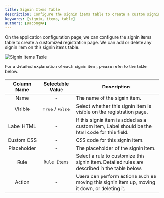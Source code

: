 ```yaml
---
title: Signin Items Table
description: Configure the signin items table to create a custom signin page
keywords: [signin, items, table]
authors: [DacongDA]
---
```


On the application configuration page, we can configure the signin items table to create a customized registration page. We can add or delete any signin item on this signin items table.

![Signin Items Table](/img/application/signin-items-table/signin-items-table.png)

For a detailed explanation of each signin item, please refer to the table below.

| Column Name | Selectable Value | Description                                                                                                                                                 |
|:-----------:|:----------------:|-------------------------------------------------------------------------------------------------------------------------------------------------------------|
|    Name     |        -         | The name of the signin item.                                         |
|   Visible   | `True` / `False` | Select whether this signin item is visible on the registration page.                                                                                        |
| Label HTML  | - | If this signin item is added as a custom item, Label should be the html code for this field.   |
| Custom CSS  | - | CSS code for this signin item.  |
|    Placeholder     |        -         | The placeholder of the signin item.                                         |
|    Rule     |  `Rule Items`   | Select a rule to customize this signin item. Detailed rules are described in the table below. |
|   Action    |        -         | Users can perform actions such as moving this signin item up, moving it down, or deleting it.                            |
